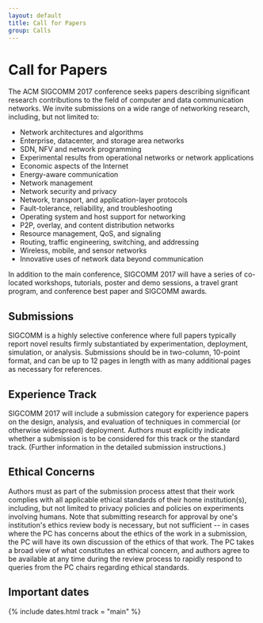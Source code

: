```yaml
---
layout: default
title: Call for Papers
group: Calls
---
```


# Call for Papers

The ACM SIGCOMM 2017 conference seeks papers describing significant research contributions to the field of 
computer and data communication networks. We invite submissions on a wide range of networking research, 
including, but not limited to:

- Network architectures and algorithms
- Enterprise, datacenter, and storage area networks
- SDN, NFV and network programming
- Experimental results from operational networks or network applications
- Economic aspects of the Internet
- Energy-aware communication
- Network management
- Network security and privacy
- Network, transport, and application-layer protocols
- Fault-tolerance, reliability, and troubleshooting
- Operating system and host support for networking
- P2P, overlay, and content distribution networks
- Resource management, QoS, and signaling
- Routing, traffic engineering, switching, and addressing
- Wireless, mobile, and sensor networks
- Innovative uses of network data beyond communication

In addition to the main conference, SIGCOMM 2017 will have a series of co-located workshops, tutorials, poster 
and demo sessions, a travel grant program, and conference best paper and SIGCOMM awards.

## Submissions


SIGCOMM is a highly selective conference where full papers typically report novel results firmly substantiated by experimentation, 
deployment, simulation, or analysis. Submissions should be in two-column, 10-point format, and can be up to 12 pages in length with 
as many additional pages as necessary for references. 
<!-- Detailed submission instructions can be found <a href="submission.html">here</a>. -->


## Experience Track

SIGCOMM 2017 will include a submission category for experience papers on the design, analysis, and evaluation of techniques in commercial 
(or otherwise widespread) deployment. Authors must explicitly indicate whether a submission is to be considered for this track or 
the standard track. (Further information in the detailed submission instructions.)


## Ethical Concerns

Authors must as part of the submission process attest that their work complies with all applicable ethical standards of 
their home institution(s), including, but not limited to privacy policies and policies on experiments involving humans. 
Note that submitting research for approval by one's institution's ethics review body is necessary, but not sufficient -- in cases 
where the PC has concerns about the ethics of the work in a submission, the PC will have its own discussion of 
the ethics of that work. The PC takes a broad view of what constitutes an ethical concern, and authors agree to be available 
at any time during the review process to rapidly respond to queries from the PC chairs regarding ethical standards.


## Important dates

{% include dates.html track = "main" %}

<!-- <a href="files/cfp.pdf" rel="external" data-role="button" class="dl-button button">Download this call as a PDF</a> -->

